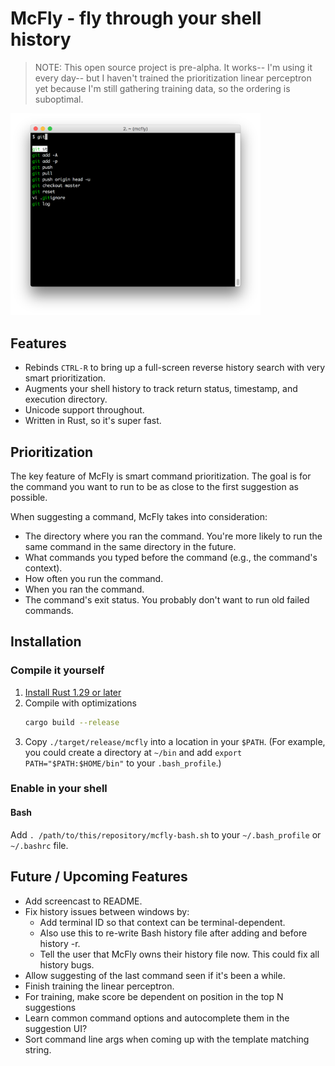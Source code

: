 # McFly - fly through your shell history

> NOTE: This open source project is pre-alpha. It works-- I'm using it every day-- but I haven't trained the prioritization linear perceptron yet because I'm still gathering training data, so the ordering is suboptimal.

<img src="/docs/screenshot.png" alt="screenshot" width="400">

## Features

* Rebinds `CTRL-R` to bring up a full-screen reverse history search with very smart prioritization.
* Augments your shell history to track return status, timestamp, and execution directory.
* Unicode support throughout.
* Written in Rust, so it's super fast.

## Prioritization

The key feature of McFly is smart command prioritization. The goal is for the command you want
to run to be as close to the first suggestion as possible.

When suggesting a command, McFly takes into consideration:

* The directory where you ran the command. You're more likely to run the same command in the same directory in the future.
* What commands you typed  before the command (e.g., the command's context).
* How often you run the command.
* When you ran the command.
* The command's exit status. You probably don't want to run old failed commands.

## Installation

### Compile it yourself

1. [Install Rust 1.29 or later](https://www.rust-lang.org/en-US/install.html)
1. Compile with optimizations
    ```bash
    cargo build --release
    ```
1. Copy `./target/release/mcfly` into a location in your `$PATH`. (For example, you could create a directory at `~/bin`
and add `export PATH="$PATH:$HOME/bin"` to your `.bash_profile`.)

### Enable in your shell

#### Bash

Add `. /path/to/this/repository/mcfly-bash.sh` to your `~/.bash_profile` or `~/.bashrc` file.

## Future / Upcoming Features

* Add screencast to README.
* Fix history issues between windows by:
  * Add terminal ID so that context can be terminal-dependent.
  * Also use this to re-write Bash history file after adding and before history -r.
  * Tell the user that McFly owns their history file now. This could fix all history bugs.
* Allow suggesting of the last command seen if it's been a while.
* Finish training the linear perceptron.
* For training, make score be dependent on position in the top N suggestions
* Learn common command options and autocomplete them in the suggestion UI?
* Sort command line args when coming up with the template matching string.
